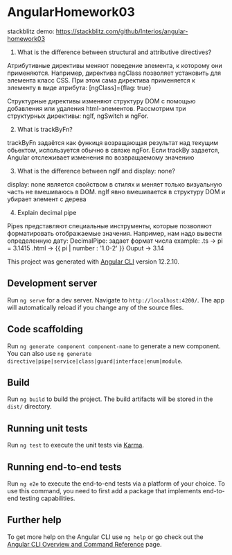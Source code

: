 # AngularHomework03

stackblitz demo: https://stackblitz.com/github/Interios/angular-homework03

1) What is the difference between structural and attributive directives?

Атрибутивные директивы меняют поведение элемента, к которому они применяются. Например, директива ngClass позволяет установить для элемента класс CSS. При этом сама директива применяется к элементу в виде атрибута: [ngClass]={flag: true}

Структурные директивы изменяют структуру DOM с помощью добавления или удаления html-элементов. Рассмотрим три структурных директивы: ngIf, ngSwitch и ngFor.

2) What is trackByFn?

trackByFn задаётся как функиця возращающая результат над текущим обьектом, используется обычно в связке ngFor.
Если trackBy задается, Angular отслеживает изменения по возвращаемому значению

3) What is the difference between ngIf and display: none?

display: none является свойством в стилях и меняет только визуальную часть не вмешиваюсь в DOM.
ngIf явно вмешивается в структуру DOM и убирает элемент с дерева

4) Explain decimal pipe

Pipes представляют специальные инструменты, которые позволяют форматировать отображаемые значения. Например, нам надо вывести определенную дату:
DecimalPipe: задает формат числа
example:
.ts -> pi = 3.1415
.html -> {{ pi | number : '1.0-2' }}
Ouput -> 3.14



This project was generated with [Angular CLI](https://github.com/angular/angular-cli) version 12.2.10.

## Development server

Run `ng serve` for a dev server. Navigate to `http://localhost:4200/`. The app will automatically reload if you change any of the source files.

## Code scaffolding

Run `ng generate component component-name` to generate a new component. You can also use `ng generate directive|pipe|service|class|guard|interface|enum|module`.

## Build

Run `ng build` to build the project. The build artifacts will be stored in the `dist/` directory.

## Running unit tests

Run `ng test` to execute the unit tests via [Karma](https://karma-runner.github.io).

## Running end-to-end tests

Run `ng e2e` to execute the end-to-end tests via a platform of your choice. To use this command, you need to first add a package that implements end-to-end testing capabilities.

## Further help

To get more help on the Angular CLI use `ng help` or go check out the [Angular CLI Overview and Command Reference](https://angular.io/cli) page.

